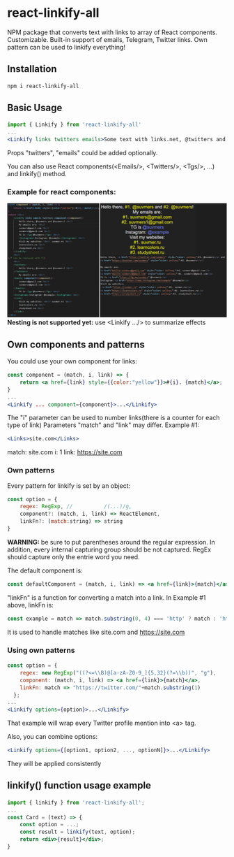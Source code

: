 # react-linkify-all
NPM package that converts text with links to array of React components. Customizable. Built-in support of emails, Telegram, Twitter links. Own pattern can be used to linkify everything!

## Installation
```sh
npm i react-linkify-all
```
## Basic Usage
```jsx
import { Linkify } from 'react-linkify-all'
...
<Linkify links twitters emails>Some text with links.net, @twitters and emails@domain.org</Linkify>
```
Props "twitters", "emails" could be added optionally.

You can also use React components(\<Emails/\>, \<Twitters/\>, \<Tgs\/>, ...) and linkify() method.

### Example for react components:
![](linkify.png)
**Nesting is not supported yet:** use <Linkify .../> to summarize effects

## Own components and patterns
You could use your own component for links:
```jsx
const component = (match, i, link) => {
    return <a href={link} style={{color:"yellow"}}>#{i}. {match}</a>;
}
...
<Linkify ... component={component}>...</Linkify>
```
The "i" parameter can be used to number links(there is a counter for each type of link)
Parameters "match" and "link" may differ.
Example #1:
```jsx
<Links>site.com</Links>
```
match: site.com
i: 1
link: https://site.com

### Own patterns
Every pattern for linkify is set by an object:
```jsx
const option = {
    regex: RegExp, //          /(...)/g,
    component?: (match, i, link) => ReactElement,
    linkFn?: (match:string) => string
}
```
**WARNING:** be sure to put parentheses around the regular expression. In addition, every internal capturing group should be not captured. RegEx should capture only the entrie word you need.

The default component is:
```jsx
const defaultComponent = (match, i, link) => <a href={link}>{match}</a>;
```
"linkFn" is a function for converting a match into a link.
In Example #1 above, linkFn is:
```js
const example = match => match.substring(0, 4) === 'http' ? match : 'https://'+match
```
It is used to handle matches like site.com and https://site.com
### Using own patterns
```jsx
const option = {
    regex: new RegExp("((?<=\\B)@[a-zA-Z0-9_]{5,32}(?=\\b))", "g"),
    component: (match, i, link) => <a href={link}>{match}</a>,
    linkFn: match => "https://twitter.com/"+match.substring(1)
  };
...
<Linkify options={option}>...</Linkify>
```
That example will wrap every Twitter profile mention into <a\> tag.

Also, you can combine options:

```jsx
<Linkify options={[option1, option2, ..., optionN]}>...</Linkify>
```

They will be applied consistently

## linkify() function usage example
```jsx
import { linkify } from 'react-linkify-all';
...
const Card = (text) => {
    const option = ...;
    const result = linkify(text, option);
    return <div>{result}</div>;
}
```